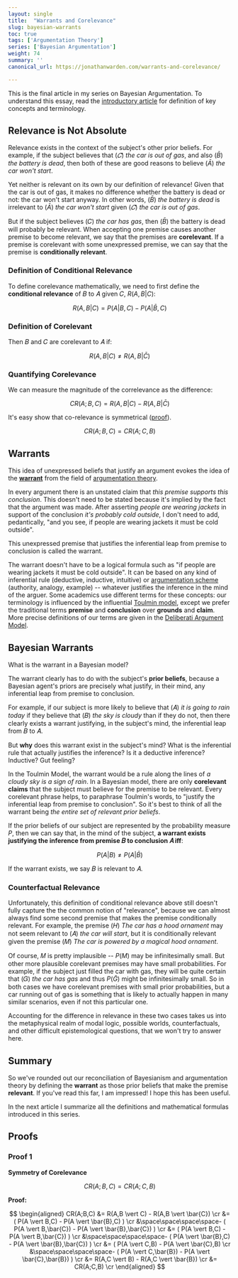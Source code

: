 ```yaml
---
layout: single
title:  "Warrants and Corelevance"
slug: bayesian-warrants
toc: true
tags: ['Argumentation Theory']
series: ['Bayesian Argumentation']
weight: 74
summary: ''
canonical_url: https://jonathanwarden.com/warrants-and-corelevance/

---
```


This is the final article in my series on Bayesian Argumentation. To understand this essay, read the [introductory article](/bayesian-argumentation) for definition of key concepts and terminology.

## Relevance is Not Absolute

Relevance exists in the context of the subject's other prior beliefs. For example, if the subject believes that ($\bar{𝐶}$) *the car is out of gas*, and also ($\bar{B}$) *the battery is dead*, then both of these are good reasons to believe ($\bar{A}$) *the car won't start*. 

Yet neither is relevant on its own by our definition of relevance! Given that the car is out of gas, it makes no difference whether the battery is dead or not: the car won't start anyway. In other words, ($\bar{B}$) *the battery is dead* is irrelevant to ($\bar{A}$) *the car won't start* given ($\bar{𝐶}$) *the car is out of gas*.

But if the subject believes (𝐶) *the car has gas*, then ($\bar{B}$) the battery is dead will probably be relevant. When accepting one premise causes another premise to become relevant, we say that the premises are **corelevant**. If a premise is corelevant with some unexpressed premise, we can say that the premise is **conditionally relevant**.

### Definition of Conditional Relevance

To define corelevance mathematically, we need to first define the **conditional relevance** of 𝐵 to 𝐴 given 𝐶, $R(A,B \vert C)$:

$$
    R(A,B|C) = P(A|B,C) - P(A|\bar{B},C)
$$

### Definition of Corelevant

Then 𝐵 and 𝐶 are corelevant to 𝐴 if:

$$
    R(A,B|C) ≠ R(A,B|\bar{C})
$$


### Quantifying Corelevance 

We can measure the magnitude of the correlevance as the difference:

$$
    CR(A;B,C) = R(A,B|C) - R(A,B|\bar{C})
$$

It's easy show that co-relevance is symmetrical ([proof](#proof1)).

$$
    CR(A;B,C) = CR(A;C,B)
$$


## Warrants 

This idea of unexpressed beliefs that justify an argument evokes the idea of the [**warrant**](https://owl.purdue.edu/owl/general_writing/academic_writing/historical_perspectives_on_argumentation/toulmin_argument.html#:~:text=Toulmin%2C%20the%20Toulmin%20method%20is,the%20grounds%2C%20and%20the%20warrant.) from the field of [argumentation theory](https://en.wikipedia.org/wiki/Argumentation_theory).

In every argument there is an unstated claim that *this premise supports this conclusion*. This doesn't need to be stated because it's implied by the fact that the argument was made. After asserting *people are wearing jackets* in support of the conclusion *it's probably cold outside*, I don't need to add, pedantically, "and you see, if people are wearing jackets it must be cold outside".

This unexpressed premise that justifies the inferential leap from premise to conclusion is called the warrant. 

The warrant doesn't have to be a logical formula such as "if people are wearing jackets it must be cold outside". It can be based on any kind of inferential rule (deductive, inductive, intuitive) or [argumentation scheme](https://en.wikipedia.org/wiki/Argumentation_scheme) (authority, analogy, example) -- whatever justifies the inference in the mind of the arguer. Some academics use different terms for these concepts: our terminology is influenced by the influential [Toulmin model](https://owl.purdue.edu/owl/general_writing/academic_writing/historical_perspectives_on_argumentation/toulmin_argument.html#:~:text=Toulmin%2C%20the%20Toulmin%20method%20is,the%20grounds%2C%20and%20the%20warrant.), except we prefer the traditional terms **premise** and **conclusion** over **grounds** and **claim**. More precise definitions of our terms are given in the [Deliberati Argument Model](/argument-model).

## Bayesian Warrants

What is the warrant in a Bayesian model? 

The warrant clearly has to do with the subject's **prior beliefs**, because a Bayesian agent's priors are precisely what justify, in their mind, any inferential leap from premise to conclusion.

For example, if our subject is more likely to believe that (𝐴) *it is going to rain today* if they believe that (𝐵) *the sky is cloudy* than if they do not, then there clearly exists a warrant justifying, in the subject's mind, the inferential leap from 𝐵 to 𝐴.

But **why** does this warrant exist in the subject's mind? What is the inferential rule that actually justifies the inference? Is it a deductive inference? Inductive? Gut feeling?

In the Toulmin Model, the warrant would be a rule along the lines of *a cloudy sky is a sign of rain*. In a Bayesian model, there are only **corelevant claims** that the subject must believe for the premise to be relevant. Every corelevant phrase helps, to paraphrase Toulmin's words, to "justify the inferential leap from premise to conclusion". So it's best to think of all the warrant being *the entire set of relevant prior beliefs*.

If the prior beliefs of our subject are represented by the probability measure $P$, then we can say that, in the mind of the subject, **a warrant exists justifying the inference from premise 𝐵 to conclusion 𝐴 iff**:

$$
    P(A|B) ≠ P(A|\bar{B})
$$

If the warrant exists, we say 𝐵 is relevant to 𝐴.

### Counterfactual Relevance

Unfortunately, this definition of conditional relevance above still doesn't fully capture the the common notion of "relevance", because we can almost always find some second premise that makes the premise conditionally relevant. For example, the premise (𝐻) *The car has a hood ornament* may not seem relevant to (𝐴) *the car will start*, but it is conditionally relevant given the premise (𝑀) *The car is powered by a magical hood ornament*.

Of course, 𝑀 is pretty implausible -- $P(M)$ may be infinitesimally small. But other more plausible corelevant premises may have small probabilities. For example, if the subject just filled the car with gas, they will be quite certain that (𝐺) *the car has gas* and thus $P(\bar{G})$ might be infinitesimally small. So in both cases we have corelevant premises with small prior probabilities, but a car running out of gas is something that is likely to actually happen in many similar scenarios, even if not this particular one. 

Accounting for the difference in relevance in these two cases takes us into the metaphysical realm of modal logic, possible worlds, counterfactuals, and other difficult epistemological questions, that we won't try to answer here.

## Summary

So we've rounded out our reconciliation of Bayesianism and argumentation theory by defining the **warrant** as those prior beliefs that make the premise **relevant**. If you've read this far, I am impressed! I hope this has been useful.

In the next article I summarize all the definitions and mathematical formulas introduced in this series.


<style>
.sample-distribution {
    table-layout: auto; 
    display: table;
    width: 100%;
    max-width: 250px;
    margin: 25px auto;
} 

.example
{
  margin: auto;
  background-color: lightgrey;
  border: 1px solid black;
  max-width: 600px;
  padding-top: 1em;
  padding-bottom: 0px;
  padding-left: 1em;
  padding-right: 1em;
  margin-bottom:  1em;
}

.example h3 {
    margin-top: 0px;
}


</style>


## Proofs

### Proof 1

**Symmetry of Corelevance**

$$
    CR(A;B,C) = CR(A;C,B)
$$

**Proof:**

$$
\begin{aligned}
    CR(A;B,C)   &= R(A,B \vert C) - R(A,B \vert \bar{C}) \cr
                &= ( P(A \vert B,C) - P(A \vert \bar{B},C) )  \cr
                &\space\space\space\space- ( P(A \vert B,\bar{C}) - P(A \vert \bar{B},\bar{C}) )  \cr
                &= ( P(A \vert B,C) - P(A \vert B,\bar{C}) )  \cr
                &\space\space\space\space- ( P(A \vert \bar{B},C) - P(A \vert \bar{B},\bar{C}) )  \cr
                &= ( P(A \vert C,B) - P(A \vert \bar{C},B) \cr
                &\space\space\space\space- ( P(A \vert C,\bar{B}) - P(A \vert \bar{C},\bar{B}) )  \cr
                &= R(A,C \vert B) - R(A,C \vert \bar{B}) \cr
                &= CR(A;C,B) \cr
\end{aligned}
$$




[^1]: Hahn, U., & Oaksford, M. (2007). The rationality of informal argumentation: A Bayesian approach to reasoning fallacies. (https://psycnet.apa.org/record/2007-10421-007) Psychological Review, 114(3), 704–732. https://doi.org/10.1037/0033-295X.114.3.704
[^2]: Hahn, U., Oaksford, M., & Harris, A. J. L. (2013). Testimony and argument: A Bayesian perspective. (https://psycnet.apa.org/record/2013-00206-002). In F. Zenker (Ed.), Bayesian argumentation: The practical side of probability (pp. 15–38). Springer Science + Business Media. https://doi.org/10.1007/978-94-007-5357-0_2
[^3]: Oaksford, M., & Hahn, U. (2013). Why are we convinced by the ad hominem argument?: Bayesian source reliability and pragma-dialectical discussion rules. In F. Zenker (Ed.), Bayesian argumentation: The practical side of probability (pp. 39–58). Springer Science + Business Media. https://doi.org/10.1007/978-94-007-5357-0_3







